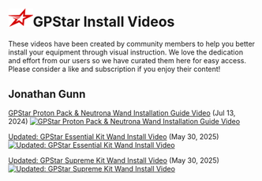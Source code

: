 <h1><img src="./images/gpstar_logo.png" width="50"/>GPStar Install Videos</h1>

These videos have been created by community members to help you better install your equipment through visual instruction. We love the dedication and effort from our users so we have curated them here for easy access. Please consider a like and subscription if you enjoy their content!

## Jonathan Gunn

[GPStar Proton Pack & Neutrona Wand Installation Guide Video](https://www.youtube.com/watch?v=-V7wMfd21XA) (Jul 13, 2024)
[![GPStar Proton Pack & Neutrona Wand Installation Guide Video](https://img.youtube.com/vi/-V7wMfd21XA/maxresdefault.jpg)](https://www.youtube.com/watch?v=-V7wMfd21XA)

[Updated: GPStar Essential Kit Wand Install Video](https://www.youtube.com/watch?v=-o9zqGgztcHY) (May 30, 2025)
[![Updated: GPStar Essential Kit Wand Install Video](https://img.youtube.com/vi/o9zqGgztcHY/maxresdefault.jpg)](https://www.youtube.com/watch?v=o9zqGgztcHY)

[Updated: GPStar Supreme Kit Wand Install Video](https://www.youtube.com/watch?v=UJ13jtM9dpk) (May 30, 2025)
[![Updated: GPStar Supreme Kit Wand Install Video](https://img.youtube.com/vi/UJ13jtM9dpk/maxresdefault.jpg)](https://www.youtube.com/watch?v=UJ13jtM9dpk)

